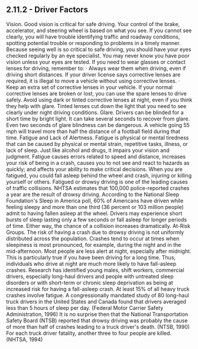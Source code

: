 ## 2.11.2 - Driver Factors
Vision. Good vision is critical for safe driving. Your control of the brake, accelerator, and steering wheel is based on what you see. If you cannot see clearly, you will have trouble identifying traffic and roadway conditions, spotting potential trouble or responding to problems in a timely manner.
Because seeing well is so critical to safe driving, you should have your eyes checked regularly by an eye specialist. You may never know you have poor vision unless your eyes are tested. If you need to wear glasses or contact lenses for driving, remember to:
· Always wear them when driving, even if driving short distances. If your driver license says corrective lenses are required, it is illegal to move a vehicle without using corrective lenses.
· Keep an extra set of corrective lenses in your vehicle. If your normal corrective lenses are broken or lost, you can use the spare lenses to drive safely.
Avoid using dark or tinted corrective lenses at night, even if you think they help with glare. Tinted lenses cut down the light that you need to see clearly under night driving conditions.
Glare. Drivers can be blinded for a short time by bright light. It can take several seconds to recover from glare. Even two seconds of glare blindness can be dangerous. A vehicle going 55 mph will travel more than half the distance of a football field during that time.
Fatigue and Lack of Alertness. Fatigue is physical or mental tiredness that can be caused by physical or mental strain, repetitive tasks, illness, or lack of sleep. Just like alcohol and drugs, it impairs your vision and judgment.
Fatigue causes errors related to speed and distance, increases your risk of being in a crash, causes you to not see and react to hazards as quickly; and affects your ability to make critical decisions. When you are fatigued, you could fall asleep behind the wheel and crash, injuring or killing yourself or others. Fatigued or drowsy driving is one of the leading causes of traffic collisions. NHTSA estimates that 100,000 police-reported crashes a year are the result of drowsy driving. According to the National Sleep Foundation's Sleep in America poll, 60% of Americans have driven while feeling sleepy and more than one third (36 percent or 103 million people) admit to having fallen asleep at the wheel. Drivers may experience short bursts of sleep lasting only a few seconds or fall asleep for longer periods of time. Either way, the chance of a collision increases dramatically.
At-Risk Groups. The risk of having a crash due to drowsy driving is not uniformly distributed across the population. Crashes tend to occur at times when sleepiness is most pronounced, for example, during the night and in the mid-afternoon. Most people are less alert at night, especially after midnight. This is particularly true if you have been driving for a long time. Thus, individuals who drive at night are much more likely to have fall-asleep crashes. Research has identified young males, shift workers, commercial drivers, especially long-haul drivers and people with untreated sleep disorders or with short-term or chronic sleep deprivation as being at increased risk for having a fall-asleep crash. At least 15% of all heavy truck crashes involve fatigue. A congressionally mandated study of 80 long-haul truck drivers in the United States and Canada found that drivers averaged less than 5 hours of sleep per day. (Federal Motor Carrier Safety Administration, 1996) It is no surprise then that the National Transportation Safety Board (NTSB) reported that drowsy driving was probably the cause of more than half of crashes leading to a truck driver's death. (NTSB, 1990) For each truck driver fatality, another three to four people are killed. (NHTSA, 1994)